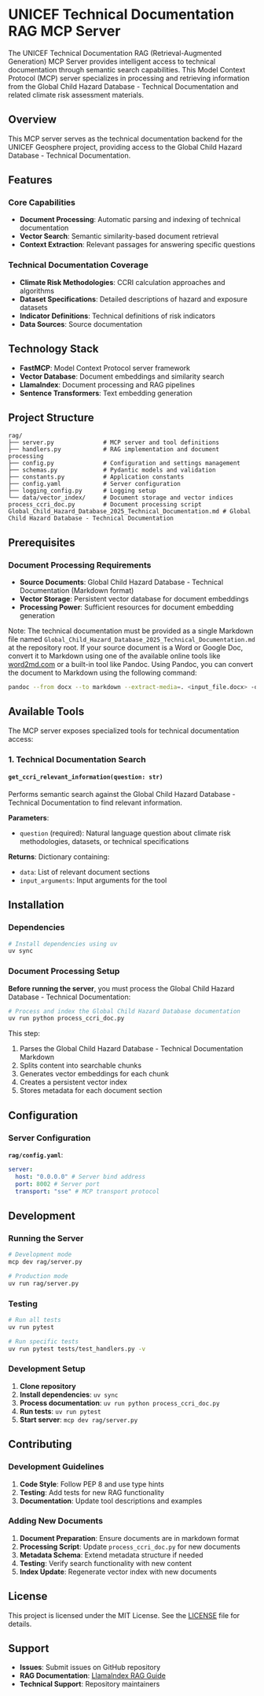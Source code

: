 # UNICEF Technical Documentation RAG MCP Server

The UNICEF Technical Documentation RAG (Retrieval-Augmented Generation) MCP Server provides intelligent access to technical documentation through semantic search capabilities. This Model Context Protocol (MCP) server specializes in processing and retrieving information from the Global Child Hazard Database - Technical Documentation and related climate risk assessment materials.

## Overview

This MCP server serves as the technical documentation backend for the UNICEF Geosphere project, providing access to the Global Child Hazard Database - Technical Documentation.

## Features

### Core Capabilities

- **Document Processing**: Automatic parsing and indexing of technical documentation
- **Vector Search**: Semantic similarity-based document retrieval
- **Context Extraction**: Relevant passages for answering specific questions

### Technical Documentation Coverage

- **Climate Risk Methodologies**: CCRI calculation approaches and algorithms
- **Dataset Specifications**: Detailed descriptions of hazard and exposure datasets
- **Indicator Definitions**: Technical definitions of risk indicators
- **Data Sources**: Source documentation

## Technology Stack

- **FastMCP**: Model Context Protocol server framework
- **Vector Database**: Document embeddings and similarity search
- **LlamaIndex**: Document processing and RAG pipelines
- **Sentence Transformers**: Text embedding generation

## Project Structure

```
rag/
├── server.py              # MCP server and tool definitions
├── handlers.py            # RAG implementation and document processing
├── config.py              # Configuration and settings management
├── schemas.py             # Pydantic models and validation
├── constants.py           # Application constants
├── config.yaml            # Server configuration
├── logging_config.py      # Logging setup
└── data/vector_index/     # Document storage and vector indices
process_ccri_doc.py        # Document processing script
Global_Child_Hazard_Database_2025_Technical_Documentation.md # Global Child Hazard Database - Technical Documentation
```

## Prerequisites

### Document Processing Requirements

- **Source Documents**: Global Child Hazard Database - Technical Documentation (Markdown format)
- **Vector Storage**: Persistent vector database for document embeddings
- **Processing Power**: Sufficient resources for document embedding generation

Note: The technical documentation must be provided as a single Markdown file named
`Global_Child_Hazard_Database_2025_Technical_Documentation.md` at the repository root. If your source document
is a Word or Google Doc, convert it to Markdown using one of the available online tools
like [word2md.com](https://word2md.com/) or a built-in tool like Pandoc. Using
Pandoc, you can convert the document to Markdown using the following command:

```bash
pandoc --from docx --to markdown --extract-media=. <input_file.docx> -o Global_Child_Hazard_Database_2025_Technical_Documentation.md
```

## Available Tools

The MCP server exposes specialized tools for technical documentation access:

### 1. Technical Documentation Search

#### `get_ccri_relevant_information(question: str)`

Performs semantic search against the Global Child Hazard Database - Technical Documentation to find relevant information.

**Parameters**:

- `question` (required): Natural language question about climate risk methodologies, datasets, or technical specifications

**Returns**: Dictionary containing:

- `data`: List of relevant document sections
- `input_arguments`: Input arguments for the tool

## Installation

### Dependencies

```bash
# Install dependencies using uv
uv sync
```

### Document Processing Setup

**Before running the server**, you must process the Global Child Hazard Database - Technical Documentation:

```bash
# Process and index the Global Child Hazard Database documentation
uv run python process_ccri_doc.py
```

This step:

1. Parses the Global Child Hazard Database - Technical Documentation Markdown
2. Splits content into searchable chunks
3. Generates vector embeddings for each chunk
4. Creates a persistent vector index
5. Stores metadata for each document section

## Configuration

### Server Configuration

**`rag/config.yaml`**:

```yaml
server:
  host: "0.0.0.0" # Server bind address
  port: 8002 # Server port
  transport: "sse" # MCP transport protocol
```

## Development

### Running the Server

```bash
# Development mode
mcp dev rag/server.py

# Production mode
uv run rag/server.py
```

### Testing

```bash
# Run all tests
uv run pytest

# Run specific tests
uv run pytest tests/test_handlers.py -v
```

### Development Setup

1. **Clone repository**
2. **Install dependencies**: `uv sync`
3. **Process documentation**: `uv run python process_ccri_doc.py`
4. **Run tests**: `uv run pytest`
5. **Start server**: `mcp dev rag/server.py`

## Contributing

### Development Guidelines

1. **Code Style**: Follow PEP 8 and use type hints
2. **Testing**: Add tests for new RAG functionality
3. **Documentation**: Update tool descriptions and examples

### Adding New Documents

1. **Document Preparation**: Ensure documents are in markdown format
2. **Processing Script**: Update `process_ccri_doc.py` for new documents
3. **Metadata Schema**: Extend metadata structure if needed
4. **Testing**: Verify search functionality with new content
5. **Index Update**: Regenerate vector index with new documents

## License

This project is licensed under the MIT License. See the [LICENSE](LICENSE) file for details.

## Support

- **Issues**: Submit issues on GitHub repository
- **RAG Documentation**: [LlamaIndex RAG Guide](https://docs.llamaindex.ai/en/stable/module_guides/indexing/vector_store_index/)
- **Technical Support**: Repository maintainers
